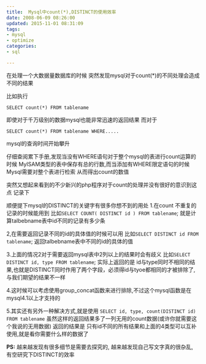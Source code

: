 ```yaml
---
title:  Mysql中count(*),DISTINCT的使用效率
date: 2008-06-09 08:26:00
updated: 2015-11-01 08:31:09
tags: 
- mysql
- optimize
categories: 
- sql

---
```

在处理一个大数据量数据库的时候
突然发现mysql对于count(*)的不同处理会造成不同的结果

比如执行

    SELECT count(*) FROM tablename

即使对于千万级别的数据mysql也能非常迅速的返回结果
而对于

    SELECT count(*) FROM tablename WHERE.....

mysql的查询时间开始攀升

仔细查阅累下手册,发现当没有WHERE语句对于整个mysql的表进行count运算的时候
MyISAM类型的表中保存有总的行数,而当添加有WHERE限定语句的时候Mysql需要对整个表进行检索
从而得出count的数值

突然又想起来看到的不少新兴的php程序对于count的处理并没有很好的意识到这点
记录下


<!--more-->


顺便提下mysql的DISTINCT的关键字有很多你想不到的用处
1.在count 不重复的记录的时候能用到
比如`SELECT COUNT( DISTINCT id ) FROM tablename`;
就是计算talbebname表中id不同的记录有多少条

2,在需要返回记录不同的id的具体值的时候可以用
比如`SELECT DISTINCT id FROM tablename`;
返回talbebname表中不同的id的具体的值

3.上面的情况2对于需要返回mysql表中2列以上的结果时会有歧义
比如`SELECT DISTINCT id, type FROM tablename`;
实际上返回的是 id与type同时不相同的结果,也就是DISTINCT同时作用了两个字段，必须得id与tyoe都相同的才被排除了,与我们期望的结果不一样

4.这时候可以考虑使用group_concat函数来进行排除,不过这个mysql函数是在mysql4.1以上才支持的

5.其实还有另外一种解决方式,就是使用
`SELECT id, type, count(DISTINCT id) FROM tablename`
虽然这样的返回结果多了一列无用的count数据(或许你就需要这个我说的无用数据)
返回的结果是 只有id不同的所有结果和上面的4类型可以互补使用,就是看你需要什么样的数据了

**PS:**
越来越发现有很多细节是需要去探究的,
越来越发现自己写文字真的很杂乱,
有空研究下DISTINCT的效率